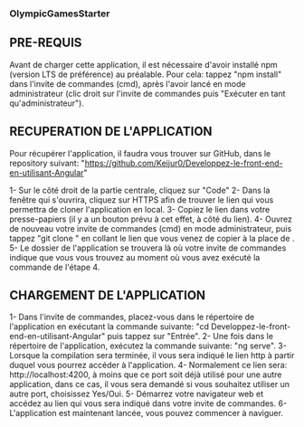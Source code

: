 ### OlympicGamesStarter ###

## PRE-REQUIS
Avant de charger cette application, il est nécessaire d'avoir installé npm (version LTS de préférence) au préalable.
Pour cela: tappez "npm install" dans l'invite de commandes (cmd), après l'avoir lancé en mode administrateur (clic 
droit sur l'invite de commandes puis "Exécuter en tant qu'administrateur").

## RECUPERATION DE L'APPLICATION
Pour récupérer l'application, il faudra vous trouver sur GitHub, dans le repository suivant: 
"https://github.com/Keijur0/Developpez-le-front-end-en-utilisant-Angular"

1- Sur le côté droit de la partie centrale, cliquez sur "Code"
2- Dans la fenêtre qui s'ouvrira, cliquez sur HTTPS afin de trouver le lien qui vous permettra de cloner 
l'application en local.
3- Copiez le lien dans votre presse-papiers (il y a un bouton prévu à cet effet, à côté du lien).
4- Ouvrez de nouveau votre invite de commandes (cmd) en mode administrateur, puis tappez "git clone <lien https>" en 
collant le lien que vous venez de copier à la place de <lien https>.
5- Le dossier de l'application se trouvera là où votre invite de commandes indique que vous vous trouvez au moment 
où vous avez exécuté la commande de l'étape 4.

## CHARGEMENT DE L'APPLICATION
1- Dans l'invite de commandes, placez-vous dans le répertoire de l'application en exécutant la commande suivante:
"cd Developpez-le-front-end-en-utilisant-Angular" puis tappez sur "Entrée".
2- Une fois dans le répertoire de l'application, exécutez la commande suivante: "ng serve".
3- Lorsque la compilation sera terminée, il vous sera indiqué le lien http à partir duquel vous pourrez accéder à
l'application. 
4- Normalement ce lien sera: http://localhost:4200, à moins que ce port soit déjà utilisé pour une
autre application, dans ce cas, il vous sera demandé si vous souhaitez utiliser un autre port, choisissez Yes/Oui.
5- Démarrez votre navigateur web et accédez au lien qui vous sera indiqué dans votre invite de commandes.
6- L'application est maintenant lancée, vous pouvez commencer à naviguer.
